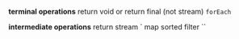 **terminal operations**
	return void or
	return final (not stream)
	`
	forEach
	`
	
**intermediate operations**
	return stream
	`
	map
	sorted
	filter
	``
